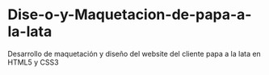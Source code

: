 # Dise-o-y-Maquetacion-de-papa-a-la-lata
Desarrollo de maquetación y diseño del website del cliente papa a la lata en HTML5 y CSS3
